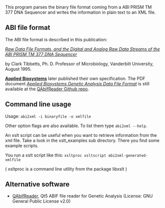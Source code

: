 This program parses the binary file format coming from a
ABI PRISM TM 377 DNA Sequencer and writes the information in
plain text to an XML file.

## ABI file format

The ABI file format is described in this publication:

[_Raw Data File Formats,
and the Digital and Analog Raw Data Streams
of the ABI PRISM TM 377 DNA Sequencer_](http://www.cs.cmu.edu/afs/cs/project/genome/WWW/Papers/clark.html)

by Clark Tibbetts, Ph. D. Professor of Microbiology, Vanderbilt University, August 1995.

[__Applied Biosystems__](https://en.wikipedia.org/wiki/Applied_Biosystems) later published their own specification.
The PDF document [_Applied Biosystems Genetic Analysis Data File Format_](https://github.com/dridk/QAbifReader/blob/master/ABIF_File_Format.pdf) is still available at the [QAbifReader Github repo](https://github.com/dridk/QAbifReader/).

## Command line usage

Usage: `abi2xml -i binaryfile -o xmlfile`

Other option flags are also available. To list them type `abi2xml --help`.

An xslt script can be useful when you want to retrieve information from the xml file. 
Take a look in the xslt_examples sub directory. There you find some example scripts.

You run a xslt script like this:
`xsltproc xsltscript abi2xml-generated-xmlfile`

( xsltproc is a command line utility from the package libxslt )

## Alternative software

* [QAbifReader](https://github.com/dridk/QAbifReader/), Qt5 ABIF file reader for Genetic Analysis (License: GNU General Public License v2.0)

